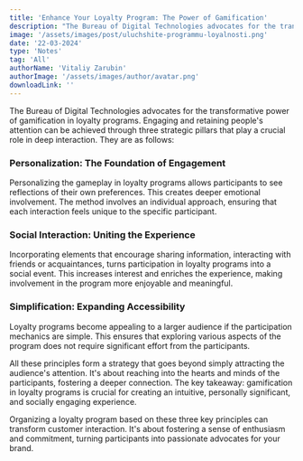```yaml
---
title: 'Enhance Your Loyalty Program: The Power of Gamification'
description: "The Bureau of Digital Technologies advocates for the transformative power of gamification in loyalty programs. Engaging and retaining people's attention can be achieved through three strategic pillars that play a crucial role in deep interaction."
image: '/assets/images/post/uluchshite-programmu-loyalnosti.png'
date: '22-03-2024'
type: 'Notes'
tag: 'All'
authorName: 'Vitaliy Zarubin'
authorImage: '/assets/images/author/avatar.png'
downloadLink: ''
---
```


The Bureau of Digital Technologies advocates for the transformative power of gamification in loyalty programs. Engaging and retaining people's attention can be achieved through three strategic pillars that play a crucial role in deep interaction. They are as follows:

### Personalization: The Foundation of Engagement

Personalizing the gameplay in loyalty programs allows participants to see reflections of their own preferences. This creates deeper emotional involvement. The method involves an individual approach, ensuring that each interaction feels unique to the specific participant.

### Social Interaction: Uniting the Experience

Incorporating elements that encourage sharing information, interacting with friends or acquaintances, turns participation in loyalty programs into a social event. This increases interest and enriches the experience, making involvement in the program more enjoyable and meaningful.

### Simplification: Expanding Accessibility

Loyalty programs become appealing to a larger audience if the participation mechanics are simple. This ensures that exploring various aspects of the program does not require significant effort from the participants.

All these principles form a strategy that goes beyond simply attracting the audience's attention. It's about reaching into the hearts and minds of the participants, fostering a deeper connection. The key takeaway: gamification in loyalty programs is crucial for creating an intuitive, personally significant, and socially engaging experience.

Organizing a loyalty program based on these three key principles can transform customer interaction. It's about fostering a sense of enthusiasm and commitment, turning participants into passionate advocates for your brand.
